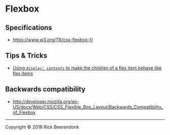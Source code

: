 # Flexbox

## Specifications

* https://www.w3.org/TR/css-flexbox-1/

## Tips & Tricks

* [Using ```display: contents``` to make the children of a flex item behave like flex items](https://rachelandrew.co.uk/archives/2016/01/29/vanishing-boxes-with-display-contents/)

## Backwards compatibility

* http://developer.mozilla.org/en-US/docs/Web/CSS/CSS_Flexible_Box_Layout/Backwards_Compatibility_of_Flexbox

---

Copyright © 2018 Rick Beerendonk